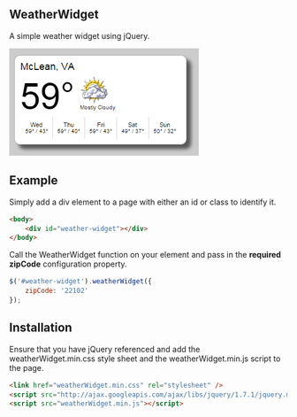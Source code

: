 ## WeatherWidget

A simple weather widget using jQuery.

![Weather Widget Preview](preview.png)

## Example

Simply add a div element to a page with either an id or class to identify it.
```html
<body>
    <div id="weather-widget"></div>
</body>
```

Call the WeatherWidget function on your element and pass in the **required zipCode** configuration property.
```js
$('#weather-widget').weatherWidget({
    zipCode: '22102'
});
```

## Installation

Ensure that you have jQuery referenced and add the weatherWidget.min.css style sheet and the weatherWidget.min.js script to the page.
```html
<link href="weatherWidget.min.css" rel="stylesheet" />
<script src="http://ajax.googleapis.com/ajax/libs/jquery/1.7.1/jquery.min.js"></script>
<script src="weatherWidget.min.js"></script>
```
